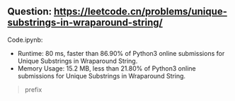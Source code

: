 ## Question: https://leetcode.cn/problems/unique-substrings-in-wraparound-string/

Code.ipynb:
* Runtime: 80 ms, faster than 86.90% of Python3 online submissions for Unique Substrings in Wraparound String.
* Memory Usage: 15.2 MB, less than 21.80% of Python3 online submissions for Unique Substrings in Wraparound String.
> prefix 